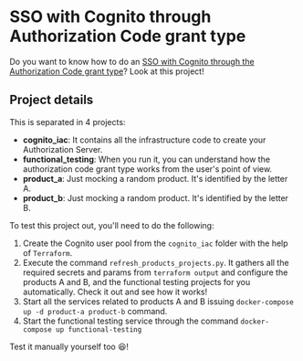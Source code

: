 # SSO with Cognito through Authorization Code grant type

Do you want to know how to do an [SSO with Cognito through the Authorization Code grant type](https://www.willianantunes.com/blog/2021/11/sso-with-cognito-through-the-authorization-code-grant-type/)? Look at this project!

## Project details

This is separated in 4 projects:

- **cognito_iac**: It contains all the infrastructure code to create your Authorization Server.
- **functional_testing**: When you run it, you can understand how the authorization code grant type works from the user's point of view.
- **product_a**: Just mocking a random product. It's identified by the letter A.
- **product_b**: Just mocking a random product. It's identified by the letter B.

To test this project out, you'll need to do the following:

1. Create the Cognito user pool from the `cognito_iac` folder with the help of `Terraform`.
2. Execute the command `refresh_products_projects.py`. It gathers all the required secrets and params from `terraform output` and configure the products A and B, and the functional testing projects for you automatically. Check it out and see how it works!
3. Start all the services related to products A and B issuing `docker-compose up -d product-a product-b` command.
4. Start the functional testing service through the command `docker-compose up functional-testing`

Test it manually yourself too 😆!
